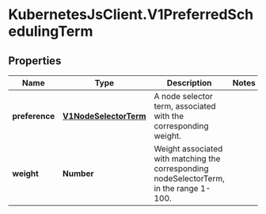 # KubernetesJsClient.V1PreferredSchedulingTerm

## Properties
Name | Type | Description | Notes
------------ | ------------- | ------------- | -------------
**preference** | [**V1NodeSelectorTerm**](V1NodeSelectorTerm.md) | A node selector term, associated with the corresponding weight. | 
**weight** | **Number** | Weight associated with matching the corresponding nodeSelectorTerm, in the range 1-100. | 


